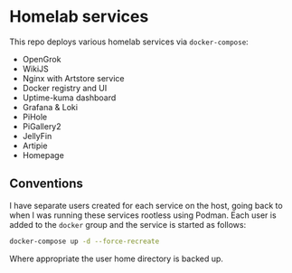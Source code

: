 # Homelab services

This repo deploys various homelab services via `docker-compose`:

- OpenGrok
- WikiJS
- Nginx with Artstore service
- Docker registry and UI
- Uptime-kuma dashboard
- Grafana & Loki
- PiHole
- PiGallery2
- JellyFin
- Artipie
- Homepage

## Conventions

I have separate users created for each service on the host, going back to when I was running these
services rootless using Podman. Each user is added to the `docker` group and the service is started as follows:

```bash
docker-compose up -d --force-recreate
```

Where appropriate the user home directory is backed up.

